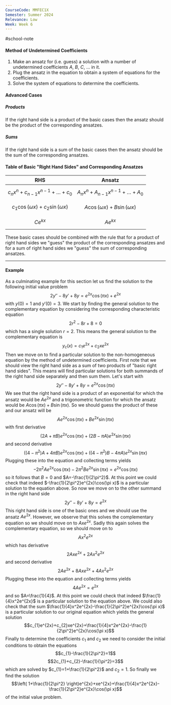 ```yaml
---
CourseCode: MMFEC1X
Semester: Summer 2024
Relevance: Low
Week: Week 6
---
```

#school-note 
#### Method of Undetermined Coefficients
1. Make an ansatz for (i.e. guess) a solution with a number of undetermined coefficients $A$, $B$, $C$, $\dots$ in it.
2. Plug the ansatz in the equation to obtain a system of equations for the coefficients.
3. Solve the system of equations to determine the coefficients.
#### Advanced Cases
##### Products
If the right hand side is a product of the basic cases then the ansatz should be the product of the corresponding ansatzes.
##### Sums
If the right hand side is a sum of the basic cases then the ansatz should be the sum of the corresponding ansatzes.
#### Table of Basic "Right Hand Sides" and Corresponding Ansatzes

| RHS                                         | Ansatz                                  |
| ------------------------------------------- | --------------------------------------- |
| $$c_{n}x^n+c_{n-1}x^{n-1}+\dots+c_{0}$$     | $$A_{n}x^n+A_{n-1}x^{n-1}+\dots+A_{0}$$ |
| $$c_{1}\cos(\omega x)+c_{2}\sin(\omega x)$$ | $$A \cos(\omega x)+B\sin(\omega x)$$    |
| $$Ce^{kx}$$                                 | $$Ae^{kx}$$                             |
These basic cases should be combined with the rule that for a product of right hand sides we "guess" the product of the corresponding ansatzes and for a sum of right hand sides we "guess" the sum of corresponding ansatzes.

---
#### Example
As a culminating example for this section let us find the solution to the following initial value problem
$$2y''-8y'+8y=e^{2x}\cos(\pi x)+e^{2x}$$
with $y(0)=1$ and $y'(0) = 3$.
We start by finding the general solution to the complementary equation by considering the corresponding characteristic equation
$$2r^2-8r+8=0$$
which has a single solution $r=2$. This means the general solution to the complementary equation is
$$y_{c}(x)=c_{1}e^{2x}+c_{2}xe^{2x}$$
Then we move on to find a particular solution to the non-homogeneous equation by the method of undetermined coefficients. First note that we should view the right hand side as a sum of two products of "basic right hand sides". This means will find particular solutions for both summands of the right hand side separately and then sum them. Let's start with
$$2y''-8y'+8y=e^{2x}\cos(\pi x)$$
We see that the right hand side is a product of an exponential for which the ansatz would be $Ae^{2x}$ and a trigonometric function for which the ansatz would be $A\cos(\pi x)+B\sin(\pi x)$. So we should guess the product of these and our ansatz will be
$$Ae^{2x}\cos(\pi x)+Be^{2x}\sin(\pi x)$$
with first derivative
$$(2A+\pi B)e^{2x}\cos(\pi x)+(2B-\pi A)e^{2x}\sin(\pi x)$$
and second derivative
$$((4-\pi^2)A+4\pi B)e^{2x}\cos(\pi x)+((4-\pi^2)B-4\pi A)e^{2x}\sin(\pi x)$$
Plugging these into the equation and collecting terms yields
$$-2\pi^2Ae^{2x}\cos(\pi x)-2\pi^2Be^{2x}\sin(\pi x)=e^{2x}\cos(\pi x)$$
so it follows that $B=0$ and $A=-\frac{1}{2\pi^2}$. At this point we could check that indeed $-\frac{1}{2\pi^2}e^{2x}\cos(\pi x)$ is a particular solution to the equation above.
So now we move on to the other summand in the right hand side
$$2y''-8y'+8y=e^{2x}$$
This right hand side is one of the basic ones and we should use the ansatz $Ae^{2x}$. However, we observe that this solves the complementary equation so we should move on to $Axe^{2x}$. Sadly this again solves the complementary equation, so we should move on to
$$Ax^2e^{2x}$$
which has derivative
$$2Axe^{2x}+2Ax^2e^{2x}$$
and second derivative
$$2Ae^{2x}+8Axe^{2x}+4Ax^2e^{2x}$$
Plugging these into the equation and collecting terms yields
$$4Ae^{2x}=e^{2x}$$
and so $A=\frac{1}{4}$. At this point we could check that indeed $\frac{1}{4}x^2e^{2x}$ is a particular solution to the equation above.
We could also check that the sum $\frac{1}{4}x^2e^{2x}-\frac{1}{2\pi^2}e^{2x}\cos(\pi x)$ is a particular solution to our original equation which yields the general solution
$$c_{1}e^{2x}+c_{2}xe^{2x}+\frac{1}{4}x^2e^{2x}-\frac{1}{2\pi^2}e^{2x}\cos(\pi x)$$
Finally to determine the coefficients $c_{1}$ and $c_{2}$ we need to consider the initial conditions to obtain the equations
$$c_{1}-\frac{1}{2\pi^2}=1$$
$$2c_{1}+c_{2}-\frac{1}{\pi^2}=3$$
which are solved by $c_{1}=1+\frac{1}{2\pi^2}$ and $c_{2}=1$. So finally we find the solution
$$\left( 1+\frac{1}{2\pi^2} \right)e^{2x}+xe^{2x}+\frac{1}{4}x^2e^{2x}-\frac{1}{2\pi^2}e^{2x}\cos(\pi x)$$
of the initial value problem.